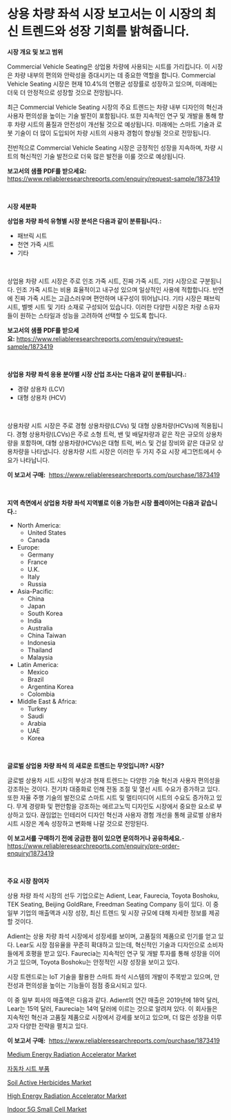 <p><h1>상용 차량 좌석 시장 보고서는 이 시장의 최신 트렌드와 성장 기회를 밝혀줍니다.</h1></p><p><strong>시장 개요 및 보고 범위</strong></p>
<p><p>Commercial Vehicle Seating은 상업용 차량에 사용되는 시트를 가리킵니다. 이 시장은 차량 내부의 편의와 안락성을 증대시키는 데 중요한 역할을 합니다. Commercial Vehicle Seating 시장은 현재 10.4%의 연평균 성장률로 성장하고 있으며, 미래에는 더욱 더 안정적으로 성장할 것으로 전망됩니다. </p><p>최근 Commercial Vehicle Seating 시장의 주요 트렌드는 차량 내부 디자인의 혁신과 사용자 편의성을 높이는 기술 발전이 포함됩니다. 또한 지속적인 연구 및 개발을 통해 향후 차량 시트의 품질과 안전성이 개선될 것으로 예상됩니다. 미래에는 스마트 기술과 로봇 기술이 더 많이 도입되어 차량 시트의 사용자 경험이 향상될 것으로 전망됩니다. </p><p>전반적으로 Commercial Vehicle Seating 시장은 긍정적인 성장을 지속하며, 차량 시트의 혁신적인 기술 발전으로 더욱 많은 발전을 이룰 것으로 예상됩니다.</p></p>
<p><strong>보고서의 샘플 PDF를 받으세요:</strong> <a href="https://www.reliableresearchreports.com/enquiry/request-sample/1873419">https://www.reliableresearchreports.com/enquiry/request-sample/1873419</a></p>
<p>&nbsp;</p>
<p><strong>시장 세분화</strong></p>
<p><strong>상업용 차량 좌석 유형별 시장 분석은 다음과 같이 분류됩니다.:</strong></p>
<p><ul><li>패브릭 시트</li><li>천연 가죽 시트</li><li>기타</li></ul></p>
<p>&nbsp;</p>
<p><p>상업용 차량 시트 시장은 주로 인조 가죽 시트, 진짜 가죽 시트, 기타 시장으로 구분됩니다. 인조 가죽 시트는 비용 효율적이고 내구성 있으며 일상적인 사용에 적합합니다. 반면에 진짜 가죽 시트는 고급스러우며 편안하며 내구성이 뛰어납니다. 기타 시장은 패브릭 시트, 벨벳 시트 및 기타 소재로 구성되어 있습니다. 이러한 다양한 시장은 차량 소유자들이 원하는 스타일과 성능을 고려하여 선택할 수 있도록 합니다.</p></p>
<p><strong>보고서의 샘플 PDF를 받으세요:</strong>&nbsp;<a href="https://www.reliableresearchreports.com/enquiry/request-sample/1873419">https://www.reliableresearchreports.com/enquiry/request-sample/1873419</a></p>
<p>&nbsp;</p>
<p><strong> 상업용 차량 좌석 응용 분야별 시장 산업 조사는 다음과 같이 분류됩니다.:</strong></p>
<p><ul><li>경량 상용차 (LCV)</li><li>대형 상용차 (HCV)</li></ul></p>
<p>&nbsp;</p>
<p><p>상용차량 시트 시장은 주로 경형 상용차량(LCVs) 및 대형 상용차량(HCVs)에 적용됩니다. 경형 상용차량(LCVs)은 주로 소형 트럭, 밴 및 배달차량과 같은 작은 규모의 상용차량을 포함하며, 대형 상용차량(HCVs)은 대형 트럭, 버스 및 건설 장비와 같은 대규모 상용차량을 나타냅니다. 상용차량 시트 시장은 이러한 두 가지 주요 시장 세그먼트에서 수요가 나타납니다.</p></p>
<p><strong>이 보고서 구매:</strong>&nbsp; <a href="https://www.reliableresearchreports.com/purchase/1873419">https://www.reliableresearchreports.com/purchase/1873419</a></p>
<p>&nbsp;</p>
<p><strong>지역 측면에서 상업용 차량 좌석 지역별로 이용 가능한 시장 플레이어는 다음과 같습니다.:</strong></p>
<p><ul>
    <li>
        North America:
        <ul>
            <li>United States</li>
            <li>Canada</li>
        </ul>
    </li>
    <li>
        Europe:
        <ul>
            <li>Germany</li>
            <li>France</li>
            <li>U.K.</li>
            <li>Italy</li>
            <li>Russia</li>
        </ul>
    </li>
    <li>
        Asia-Pacific:
        <ul>
            <li>China</li>
            <li>Japan</li>
            <li>South Korea</li>
            <li>India</li>
            <li>Australia</li>
            <li>China Taiwan</li>
            <li>Indonesia</li>
            <li>Thailand</li>
            <li>Malaysia</li>
        </ul>
    </li>
    <li>
        Latin America:
        <ul>
            <li>Mexico</li>
            <li>Brazil</li>
            <li>Argentina Korea</li>
            <li>Colombia</li>
        </ul>
    </li>
    <li>
        Middle East & Africa:
        <ul>
            <li>Turkey</li>
            <li>Saudi</li>
            <li>Arabia</li>
            <li>UAE</li>
            <li>Korea</li>
        </ul>
    </li>
    </ul></p>
<p>&nbsp;</p>
<p><strong>글로벌 상업용 차량 좌석 의 새로운 트렌드는 무엇입니까? 시장?</strong></p>
<p><p>글로벌 상용차 시트 시장의 부상과 현재 트렌드는 다양한 기술 혁신과 사용자 편의성을 강조하는 것이다. 전기차 대중화로 인해 전동 조절 및 열선 시트 수요가 증가하고 있다. 또한 자율 주행 기술의 발전으로 스마트 시트 및 멀티미디어 시트의 수요도 증가하고 있다. 무게 경량화 및 편안함을 강조하는 에르고노믹 디자인도 시장에서 중요한 요소로 부상하고 있다. 끊임없는 인테리어 디자인 혁신과 사용자 경험 개선을 통해 글로벌 상용차 시트 시장은 계속 성장하고 변화해 나갈 것으로 전망된다.</p></p>
<p><strong>이 보고서를 구매하기 전에 궁금한 점이 있으면 문의하거나 공유하세요.</strong>- <a href="https://www.reliableresearchreports.com/enquiry/pre-order-enquiry/1873419">https://www.reliableresearchreports.com/enquiry/pre-order-enquiry/1873419</a></p>
<p>&nbsp;</p>
<p><strong>주요 시장 참여자</strong></p>
<p><p>상용 차량 좌석 시장의 선두 기업으로는 Adient, Lear, Faurecia, Toyota Boshoku, TEK Seating, Beijing GoldRare, Freedman Seating Company 등이 있다. 이 중 일부 기업의 매출액과 시장 성장, 최신 트렌드 및 시장 규모에 대해 자세한 정보를 제공할 것이다.</p><p>Adient는 상용 차량 좌석 시장에서 성장세를 보이며, 고품질의 제품으로 인기를 얻고 있다. Lear도 시장 점유율을 꾸준히 확대하고 있는데, 혁신적인 기술과 디자인으로 소비자들에게 호평을 받고 있다. Faurecia는 지속적인 연구 및 개발 투자를 통해 성장을 이어가고 있으며, Toyota Boshoku는 안정적인 시장 성장을 보이고 있다.</p><p>시장 트렌드로는 IoT 기술을 활용한 스마트 좌석 시스템의 개발이 주목받고 있으며, 안전성과 편의성을 높이는 기능들이 점점 중요시되고 있다.</p><p>이 중 일부 회사의 매출액은 다음과 같다. Adient의 연간 매출은 2019년에 18억 달러, Lear는 15억 달러, Faurecia는 14억 달러에 이르는 것으로 알려져 있다. 이 회사들은 지속적인 혁신과 고품질 제품으로 시장에서 강세를 보이고 있으며, 더 많은 성장을 이루고자 다양한 전략을 펼치고 있다.</p></p>
<p><strong>이 보고서 구매:</strong>&nbsp;&nbsp;<a href="https://www.reliableresearchreports.com/purchase/1873419">https://www.reliableresearchreports.com/purchase/1873419</a></p>
<p><p><a href="https://issuu.com/reportprime-2/docs/medium-energy-radiation-accelerator-market-size-20">Medium Energy Radiation Accelerator Market</a></p><p><a href="https://github.com/vsn7qpua81q/Market-Research-Report-List-1/blob/main/13139172643.md">자동차 시트 부품</a></p><p><a href="https://fuschia-pecorino-a6d.notion.site/Soil-Active-Herbicides-Market-with-the-goal-of-estimating-the-market-size-and-future-growth-potentia-367811ae3f804fbeb1f43b31f76b3f06">Soil Active Herbicides Market</a></p><p><a href="https://issuu.com/reportprime-2/docs/high-energy-radiation-accelerator-market-size-2030">High Energy Radiation Accelerator Market</a></p><p><a href="https://view.publitas.com/reportprime-1/indoor-5g-small-cell-market-offer-valuable-insights-into-market-size-market-share-market-trends-and-projections-spanning-from-2024-to-2031/">Indoor 5G Small Cell Market</a></p></p>

